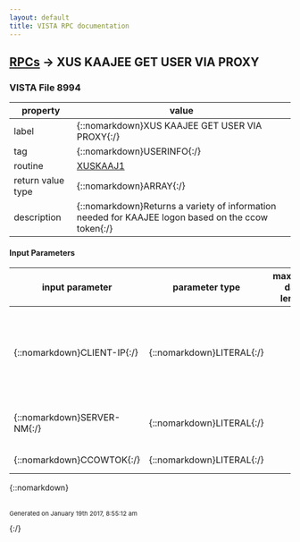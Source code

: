 ```yaml
---
layout: default
title: VISTA RPC documentation
---
```




## [RPCs](TableOfContent.md) &#8594; XUS KAAJEE GET USER VIA PROXY 



### VISTA File 8994 


 property | value 
--- | --- 
 label | {::nomarkdown}XUS KAAJEE GET USER VIA PROXY{:/}
 tag | {::nomarkdown}USERINFO{:/}
 routine | [XUSKAAJ1](http://code.osehra.org/dox/Routine_XUSKAAJ1_source.html)
 return value type | {::nomarkdown}ARRAY{:/}
 description | {::nomarkdown}Returns a variety of information needed for KAAJEE logon based on the ccow token{:/}

#### Input Parameters

| input parameter | parameter type | maximum data length | required | description | 
| --- | --- | --- | --- | --- | 
| {::nomarkdown}CLIENT-IP{:/} | {::nomarkdown}LITERAL{:/} |  | {::nomarkdown}true{:/} | {::nomarkdown}IP address of the client workstation used for logging (signon log) and IP blocking (failed access attempts).  Also, this IP address is used to validate ccow token submitted.{:/} | 
| {::nomarkdown}SERVER-NM{:/} | {::nomarkdown}LITERAL{:/} |  | {::nomarkdown}true{:/} | {::nomarkdown}Identifying name for the calling application or server used for logging (signon log){:/} | 
| {::nomarkdown}CCOWTOK{:/} | {::nomarkdown}LITERAL{:/} |  | {::nomarkdown}true{:/} | {::nomarkdown}Value of ccow token passed.{:/} | 

{::nomarkdown} <br/><br/><p style="font-size: 11px">Generated on January 19th 2017, 8:55:12 am</p>{:/}